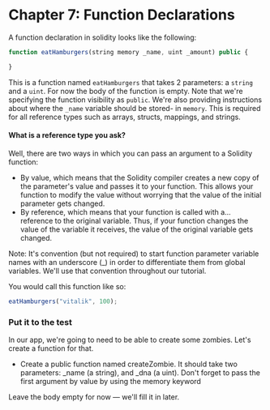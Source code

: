 # Chapter 7: Function Declarations

A function declaration in solidity looks like the following:

```js
function eatHamburgers(string memory _name, uint _amount) public {

}
```

This is a function named `eatHamburgers` that takes 2 parameters: a `string` and a `uint`. For now the body of the function is empty. Note that we're specifying the function visibility as `public`. We're also providing instructions about where the `_name` variable should be stored- in `memory`. This is required for all reference types such as arrays, structs, mappings, and strings.

#### What is a reference type you ask?

Well, there are two ways in which you can pass an argument to a Solidity function:

  - By value, which means that the Solidity compiler creates a new copy of the parameter's value and passes it to your function. This allows your function to modify the value without worrying that the value of the initial parameter gets changed.
  - By reference, which means that your function is called with a... reference to the original variable. Thus, if your function changes the value of the variable it receives, the value of the original variable gets changed.  
  
Note: It's convention (but not required) to start function parameter variable names with an underscore (_) in order to differentiate them from global variables. We'll use that convention throughout our tutorial.  

You would call this function like so:

```js
eatHamburgers("vitalik", 100);
```

### Put it to the test
In our app, we're going to need to be able to create some zombies. Let's create a function for that.

  - Create a public function named createZombie. It should take two parameters: _name (a string), and _dna (a uint). Don't forget to pass the first argument by value by using the memory keyword   

Leave the body empty for now — we'll fill it in later.